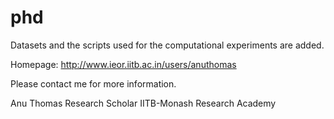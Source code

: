 phd
===

Datasets and the scripts used for the computational experiments are added. 

Homepage: http://www.ieor.iitb.ac.in/users/anuthomas

Please contact me for more information. 

Anu Thomas
Research Scholar
IITB-Monash Research Academy
